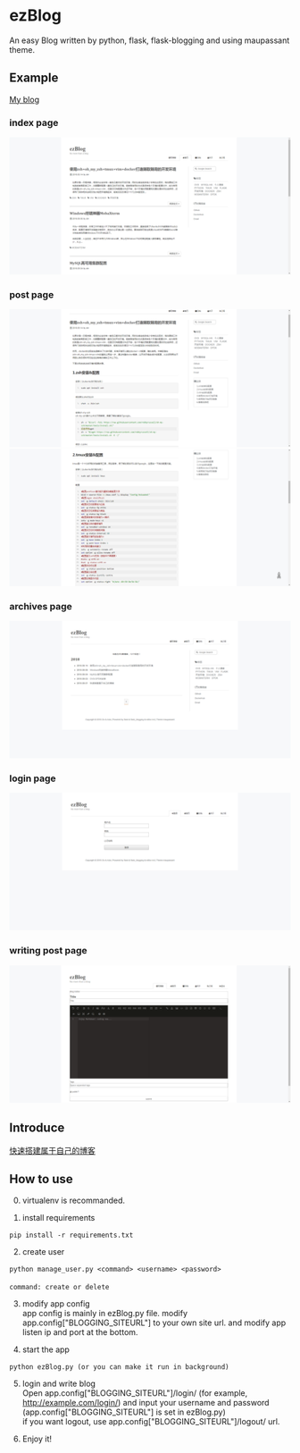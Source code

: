 # ezBlog
An easy Blog written by python, flask, flask-blogging and using maupassant theme.

## Example
[My blog](https://traceme.space)
### index page
![index](https://github.com/noobcoderT/ezBlog/blob/master/screenshot/index.png)
### post page
![post-1](https://github.com/noobcoderT/ezBlog/blob/master/screenshot/post-1.png)
![post-2](https://github.com/noobcoderT/ezBlog/blob/master/screenshot/post-2.png)
### archives page
![archives](https://github.com/noobcoderT/ezBlog/blob/master/screenshot/archives.png)
### login page
![login](https://github.com/noobcoderT/ezBlog/blob/master/screenshot/login.png)
### writing post page
![write](https://github.com/noobcoderT/ezBlog/blob/master/screenshot/write.png)

## Introduce
[快速搭建属于自己的博客](https://traceme.space/blog/page/1/)

## How to use
0. virtualenv is recommanded.

1. install requirements
  ```
  pip install -r requirements.txt
  ```

2. create user
  ```
  python manage_user.py <command> <username> <password>

  command: create or delete
  ```

3. modify app config  
  app config is mainly in ezBlog.py file. modify app.config["BLOGGING_SITEURL"] to your own site url. and modify app listen ip and port at the bottom.

4. start the app
  ```
  python ezBlog.py (or you can make it run in background)
  ```

5. login and write blog  
  Open app.config["BLOGGING_SITEURL"]/login/ (for example, http://example.com/login/) and input your username and password
  (app.config["BLOGGING_SITEURL"] is set in ezBlog.py)  
  if you want logout, use app.config["BLOGGING_SITEURL"]/logout/ url.

6. Enjoy it!
